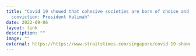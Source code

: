 ```yaml
---
title: "Covid 19 showed that cohesive societies are born of choice and
  conviction: President Halimah"
date: 2022-09-06
layout: link
description: ""
image: ""
external: https://https://www.straitstimes.com/singapore/covid-19-showed-that-cohesive-societies-are-borne-of-choice-and-conviction-president-halimah
---
```

